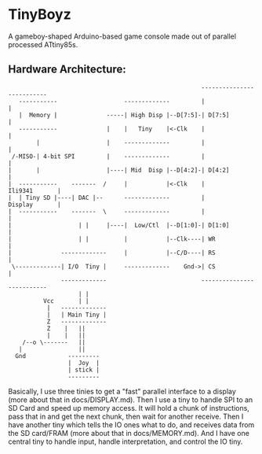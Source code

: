 # TinyBoyz

A gameboy-shaped Arduino-based game console made out of parallel processed ATtiny85s.

## Hardware Architecture:

```
                                                       --------------------------
   -----------                   -------------         |                        |
   |  Memory |              -----| High Disp |--D[7:5]-| D[7:5]                 |
   -----------              |    |   Tiny    |<-Clk    |                        |
        |                   |    -------------         |                        |
 /-MISO-| 4-bit SPI         |    -------------         |                        |
|       |                   |----| Mid  Disp |--D[4:2]-| D[4:2]                 |
|  -----------    -------  /     |           |<-Clk    |          Ili9341       |
|  | Tiny SD |----| DAC |--      -------------         |          Display       |
|  -----------    -------  \     -------------         |                        |
|                   | |     |----|  Low/Ctl  |--D[1:0]-| D[1:0]                 |
|                   | |          |           |--Clk----| WR                     |
|              -------------     |           |--C/D----| RS                     |
 \-------------| I/O  Tiny |     -------------    Gnd->| CS                     |
               -------------                           --------------------------
                    | |
          Vcc       | |
           |   -------------
           |   | Main Tiny |
           Z   -------------
           Z    |   ||
           |    |   ||
    /--o \-------   ||
   |                ||
  Gnd            ---------
                 |  Joy  |
                 | stick |
                 ---------
```

Basically, I use three tinies to get a "fast" parallel interface to a display (more about that in docs/DISPLAY.md). Then I use a tiny to handle SPI to an SD Card and speed up memory access. It will hold a chunk of instructions, pass that in and get the next chunk, then wait for another receive. Then I have another tiny which tells the IO ones what to do, and receives data from the SD card/FRAM (more about that in docs/MEMORY.md). And I have one central tiny to handle input, handle interpretation, and control the IO tiny.
